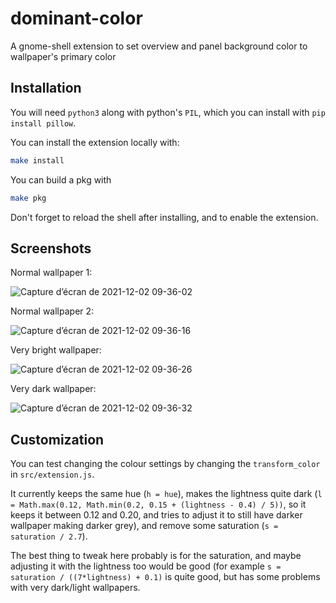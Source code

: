 # dominant-color
A gnome-shell extension to set overview and panel background color to wallpaper's primary color

## Installation

You will need `python3` along with python's `PIL`, which you can install with `pip install pillow`.

You can install the extension locally with:

```sh
make install
```

You can build a pkg with

```sh
make pkg
```

Don't forget to reload the shell after installing, and to enable the extension.

## Screenshots

Normal wallpaper 1:

![Capture d’écran de 2021-12-02 09-36-02](https://user-images.githubusercontent.com/31563930/144387241-831881fe-a317-48d1-9e39-7259f574024d.png)

Normal wallpaper 2:

![Capture d’écran de 2021-12-02 09-36-16](https://user-images.githubusercontent.com/31563930/144387245-d0d895a6-11d7-4398-8260-77e6a18b9e8b.png)

Very bright wallpaper:

![Capture d’écran de 2021-12-02 09-36-26](https://user-images.githubusercontent.com/31563930/144387250-a6599476-7aab-420a-884b-1588c172553b.png)

Very dark wallpaper:

![Capture d’écran de 2021-12-02 09-36-32](https://user-images.githubusercontent.com/31563930/144387256-b6b95a14-3b95-4e52-b8f8-ca428f6b149a.png)

## Customization

You can test changing the colour settings by changing the `transform_color` in `src/extension.js`.

It currently keeps the same hue (`h = hue`), makes the lightness quite dark (`l = Math.max(0.12, Math.min(0.2, 0.15 + (lightness - 0.4) / 5))`, so it keeps it between 0.12 and 0.20, and tries to adjust it to still have darker wallpaper making darker grey), and remove some saturation (`s = saturation / 2.7`).

The best thing to tweak here probably is for the saturation, and maybe adjusting it with the lightness too would be good (for example `s = saturation / ((7*lightness) + 0.1)` is quite good, but has some problems with very dark/light wallpapers.
